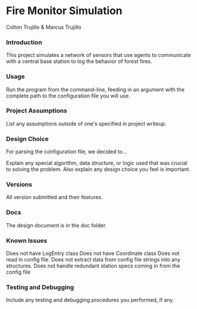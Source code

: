 # Fire Monitor Simulation

Colton Trujillo & Marcus Trujillo

### Introduction

This project simulates a network of sensors that use agents to communicate with a central base station to log
the behavior of forest fires.

### Usage

Run the program from the command-line, feeding in an argument with the complete path to the configuration file
you will use.

### Project Assumptions

List any assumptions outside of one's specified in project writeup.

### Design Choice
For parsing the configuration file, we decided to...

Explain any special algorithm, data structure, or logic used that was crucial to 
solving the problem. Also explain any design choice you feel is important.

### Versions

All version submitted and their features.

### Docs

The design document is in the doc folder.

### Known Issues
Does not have LogEntry class
Does not have Coordinate class 
Does not read in config file.
Does not extract data from config file strings into any structures. 
Does not handle redundant station specs coming in from the config file 

### Testing and Debugging

Include any testing and debugging procedures you performed, if any.